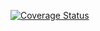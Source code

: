 [![Coverage Status](https://coveralls.io/repos/github/mateusmss/Projetos_Python/badge.svg?branch=main)](https://coveralls.io/github/mateusmss/Projetos_Python?branch=main)


